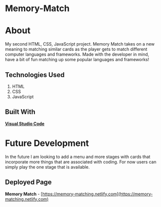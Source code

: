 # Memory-Match

# About
My second HTML, CSS, JavaScript project. Memory Match takes on a new meaning to matching similar cards as the player gets to match different computer languages and frameworks. Made with the developer in mind, have a bit of fun matching up some popular languages and frameworks!

## Technologies Used
1. HTML
2. CSS
3. JavaScript 

## Built With
**[Visual Studio Code](https://code.visualstudio.com/)** 

# Future Development
In the future I am looking to add a menu and more stages with cards that incorporate more things that are associated with coding. For now users can simply play the one stage that is available.

## Deployed Page
**Memory Match** - [https://memory-matching.netlify.com](https://memory-matching.netlify.com)
